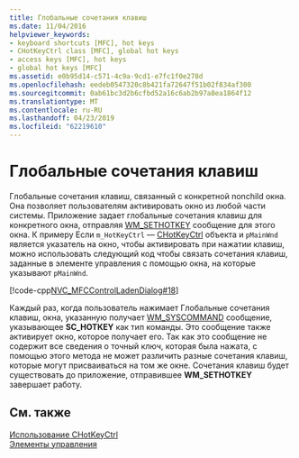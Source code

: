 ```yaml
---
title: Глобальные сочетания клавиш
ms.date: 11/04/2016
helpviewer_keywords:
- keyboard shortcuts [MFC], hot keys
- CHotKeyCtrl class [MFC], global hot keys
- access keys [MFC], hot keys
- global hot keys [MFC]
ms.assetid: e0b95d14-c571-4c9a-9cd1-e7fc1f0e278d
ms.openlocfilehash: eedeb0547320c8b421fa72647f51b02f834af300
ms.sourcegitcommit: 0ab61bc3d2b6cfbd52a16c6ab2b97a8ea1864f12
ms.translationtype: MT
ms.contentlocale: ru-RU
ms.lasthandoff: 04/23/2019
ms.locfileid: "62219610"
---
```

# <a name="global-hot-keys"></a>Глобальные сочетания клавиш

Глобальные сочетания клавиш, связанный с конкретной nonchild окна. Она позволяет пользователям активировать окно из любой части системы. Приложение задает глобальные сочетания клавиш для конкретного окна, отправляя [WM_SETHOTKEY](/windows/desktop/inputdev/wm-sethotkey) сообщение для этого окна. К примеру Если `m_HotKeyCtrl` — [CHotKeyCtrl](../mfc/reference/chotkeyctrl-class.md) объекта и `pMainWnd` является указатель на окно, чтобы активировать при нажатии клавиш, можно использовать следующий код чтобы связать сочетания клавиш, заданные в элементе управления с помощью окна, на которые указывают `pMainWnd`.

[!code-cpp[NVC_MFCControlLadenDialog#18](../mfc/codesnippet/cpp/global-hot-keys_1.cpp)]

Каждый раз, когда пользователь нажимает Глобальные сочетания клавиш, окна, указанную получает [WM_SYSCOMMAND](/windows/desktop/menurc/wm-syscommand) сообщение, указывающее **SC_HOTKEY** как тип команды. Это сообщение также активирует окно, которое получает его. Так как это сообщение не содержит все сведения о точный ключ, которая была нажата, с помощью этого метода не может различить разные сочетания клавиш, которые могут присваиваться на том же окне. Сочетания клавиш будет существовать до приложение, отправившее **WM_SETHOTKEY** завершает работу.

## <a name="see-also"></a>См. также

[Использование CHotKeyCtrl](../mfc/using-chotkeyctrl.md)<br/>
[Элементы управления](../mfc/controls-mfc.md)
